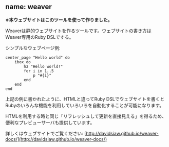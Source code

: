 name: weaver
---

**※本ウェブサイトはこのツールを使って作りました。**

Weaverは静的ウェブサイトを作るツールです。ウェブサイトの書き方はWeaver専用のRuby DSLでする。

シンプルなウェブページ例:

    center_page "Hello world" do
        ibox do
            h2 "Hello world!"
            for i in 1..5
                p "#{i}"
            end
        end
    end

上記の例に書かれたように、HTMLと違ってRuby DSLでウェブサイトを書くとRubyのいろんな機能を利用していろいろを自動化することが可能になります。

HTMLを利用する時と同じ「リフレッシュして更新を直接見える」を得るため、便利なプレビューサーバも提供しています。

詳しくはウェブサイトでご覧ください: [http://davidsiaw.github.io/weaver-docs/](http://davidsiaw.github.io/weaver-docs/)
